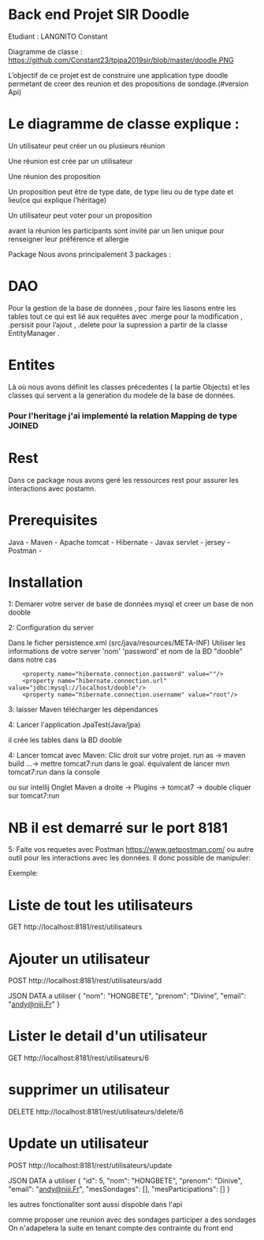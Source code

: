 # Back end Projet SIR Doodle 
 Etudiant : LANGNITO Constant
 
 Diagramme de classe  :  https://github.com/Constant23/tpjpa2019sir/blob/master/doodle.PNG 
 
L’objectif de ce projet est de construire une application type doodle permetant de creer 
des reunion et des propositions de sondage.(#version Api)

# Le diagramme de classe explique :

Un utilisateur peut créer un ou plusieurs réunion 
 
Une réunion est crée par un utilisateur 
 
Une réunion des proposition
 
Un proposition peut être de type date, de type lieu ou de type date et lieu(ce qui 
explique l'héritage)

Un utilisateur peut voter pour un proposition

avant la réunion les participants sont invité par un lien unique pour renseigner 
leur préférence et allergie 

Package
Nous avons principalement 3 packages :

# DAO
Pour la gestion de la base de données , pour faire les liasons entre les tables tout ce qui est lié aux requêtes avec .merge pour la modification , .persisit pour l’ajout , .delete pour la supression a partir de la classe EntityManager .

# Entites
Là où nous avons définit les classes précedentes ( la partie Objects) et les  classes qui servent a la generation du modele de la base de données. 
### Pour l'heritage j'ai implementé la relation Mapping de type JOINED

# Rest
Dans ce package nous avons geré les ressources rest pour assurer les interactions avec postamn.

# Prerequisites
Java  -
Maven -
Apache tomcat -
Hibernate -
Javax servlet -
jersey -  
Postman -

# Installation
1: Demarer votre server de base de données mysql et creer un base de non dooble

2: Configuration du server

Dans le ficher persistence.xml (src/java/resources/META-INF) Utiliser les informations de votre server 'nom' 'password' et nom de la BD "dooble" dans notre cas

        <property name="hibernate.connection.password" value=""/>
        <property name="hibernate.connection.url" value="jdbc:mysql://localhost/dooble"/>
        <property name="hibernate.connection.username" value="root"/>


3: laisser Maven télécharger les dépendances
 
4: Lancer l'application JpaTest(Java/jpa)

il crée les tables dans la BD dooble

4: Lancer tomcat avec  Maven:
Clic droit sur votre projet. run as -> maven build …-> mettre tomcat7:run dans le goal. équivalent de lancer mvn tomcat7:run dans la console

ou sur intellij 
Onglet Maven a droite  -> Plugins -> tomcat7 -> double cliquer sur tomcat7:run

# NB  il est demarré sur le port 8181 

5: Faite vos requetes avec Postman https://www.getpostman.com/ ou autre outil pour les interactions avec les données. Il donc possible de manipuler:

Exemple: 

# Liste de tout les utilisateurs 
GET http://localhost:8181/rest/utilisateurs 

# Ajouter un utilisateur 
POST http://localhost:8181/rest/utilisateurs/add

JSON DATA a utiliser 
{
    "nom": "HONGBETE",
    "prenom": "Divine",
    "email": "andy@niji.Fr"
}

# Lister le detail d'un utilisateur 
GET http://localhost:8181/rest/utilisateurs/6

# supprimer un utilisateur 
DELETE http://localhost:8181/rest/utilisateurs/delete/6

# Update un utilisateur 
POST http://localhost:8181/rest/utilisateurs/update

JSON DATA a utiliser
{
    "id": 5,
    "nom": "HONGBETE",
    "prenom": "Dinive",
    "email": "andy@niji.Fr",
    "mesSondages": [],
    "mesParticipations": []
}


les autres fonctionaliter sont aussi dispoble dans l'api

comme proposer une reunion avec des sondages
participer a des sondages 
On n'adapetera la suite en tenant compte des contrainte du front end  

